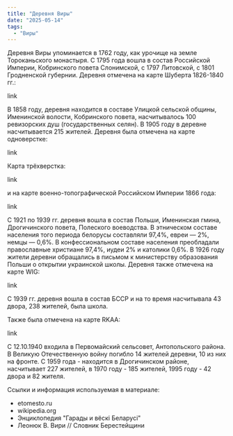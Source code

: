 ```yaml
---
title: "Деревня Виры"
date: "2025-05-14"
tags: 
  - "Виры"
---
```


Деревня Виры упоминается в 1762 году, как урочище на земле Тороканьского монастыря. С 1795 года вошла в состав Российской Империи, Кобринского повета Слонимской, с 1797 Литовской, с 1801 Гродненской губернии. Деревня отмечена на карте Шуберта 1826-1840 гг.:

link

В 1858 году, деревня находится в составе Улицкой сельской общины, Именинской волости, Кобринского повета, насчитывалось 100 ревизорских душ (государственных селян). В 1905 году в деревне насчитывается 215 жителей. Деревня была отмечена на карте одноверстке:

link

Карта трёхверстка:

link

и на карте военно-топографической Российском Империи 1866 года:

link

С 1921 по 1939 гг. деревня вошла в состав Польши, Именинская гмина, Дрогичинского повета, Полеского воеводства. В этническом составе населения того периода белорусы составляли 97,4%, евреи — 2%, немцы — 0,6%. В конфессиональном составе населения преобладали православные христиане 97,4%, иудеи 2% и католики 0,6%. В 1926 году жители деревни обращались в письмом к министерству образования Польши о открытии украинской школы. Деревня также отмечена на карте WIG:

link

С 1939 гг. деревня вошла в состав БССР и на то время насчитывала 43 двора, 238 жителей, была школа. 

Также была отмечена на карте RKAA:

link

С 12.10.1940 входила в Первомайский сельсовет, Антопольского района. В Великую Отечественную войну погибло 14 жителей деревни, 10 из них на фронте. С 1959 года - находится в Дрогичинском районе, насчитывает 227 жителей, в 1970 году - 185 жителей,  1995 году - 42 двора и 82 жителя.

Ссылки и информация используемая в материале:
- etomesto.ru
- wikipedia.org
- Энциклопедия "Гарады и вёскi Беларусi"
- Леонюк В. Вири // Словник Берестейщини
